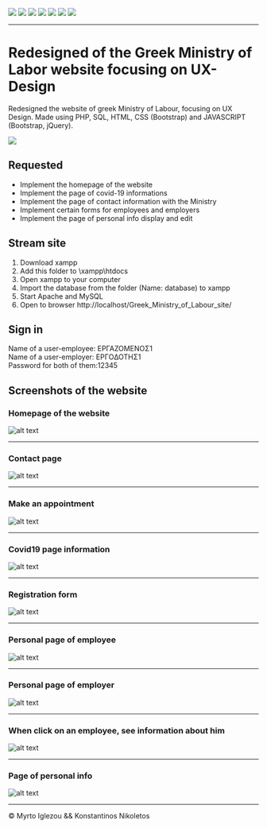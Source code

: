 <p>
    <a><img src="https://img.shields.io/badge/HTML5-E34F26?style=for-the-badge&logo=html5&logoColor=white" /></a>
    <a><img src="https://img.shields.io/badge/PHP-777BB4?style=for-the-badge&logo=php&logoColor=white" /></a>
    <a><img src="https://img.shields.io/badge/Bootstrap-563D7C?style=for-the-badge&logo=bootstrap&logoColor=white" /></a>
    <a><img src="https://img.shields.io/badge/CSS-239120?&style=for-the-badge&logo=css3&logoColor=white" /></a>
    <a><img src="https://img.shields.io/badge/JavaScript-F7DF1E?style=for-the-badge&logo=javascript&logoColor=black" /></a>
    <a><img src="https://img.shields.io/badge/xampp-FB7A24.svg?&style=for-the-badge&logo=xampp&logoColor=white" /></a>
    <a><img src="https://img.shields.io/badge/MySQL-00000F?style=for-the-badge&logo=mysql&logoColor=white" /></a>
</p>


---

# Redesigned of the Greek Ministry of Labor website focusing on UX-Design

Redesigned the website of greek Ministry of Labour, focusing on UX Design.
Made using PHP, SQL, HTML, CSS (Bootstrap) and JAVASCRIPT (Bootstrap, jQuery).


![](./videos/ministry_video.gif)

## Requested

* Implement the homepage of the website
* Implement the page of covid-19 informations
* Implement the page of contact information with the Ministry
* Implement certain forms for employees and employers
* Implement the page of personal info display and edit 

## Stream site
1. Download xampp
2. Add this folder to \xampp\htdocs
3. Open xampp to your computer
4. Import the database from the folder (Name: database) to xampp
5. Start Apache and MySQL
6. Open to browser http://localhost/Greek_Ministry_of_Labour_site/

## Sign in 

Name of a user-employee: ΕΡΓΑΖΟΜΕΝΟΣ1 <br>
Name of a user-employer: ΕΡΓOΔΟΤΗΣ1 <br>
Password for both of them:12345 <br>

## Screenshots of the website

### Homepage of the website

![alt text](screenshots/homepage.PNG)  

--- 


### Contact page

![alt text](screenshots/contact.PNG)  

--- 


### Make an appointment 

![alt text](screenshots/make_appointment.PNG)  

--- 


### Covid19 page information

![alt text](screenshots/covid19.PNG)  

--- 


### Registration form

![alt text](screenshots/register.PNG)  


--- 


### Personal page of employee

![alt text](screenshots/ergazomenos.PNG)  

--- 


### Personal page of employer

![alt text](screenshots/ergodoths.PNG)  


--- 


### When click on an employee, see information about him

![alt text](screenshots/employee_info.PNG)  


--- 


### Page of personal info


![alt text](screenshots/stoixeia.PNG)  

--- 

© Myrto Iglezou && Konstantinos Nikoletos
